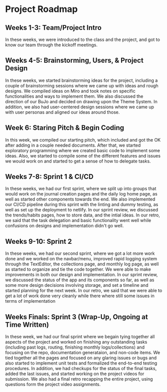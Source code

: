 # Project Roadmap


## Weeks 1-3: Team/Project Intro

In these weeks, we were introduced to the class and the project, and got to know our team through the kickoff meetings.

## Weeks 4-5: Brainstorming, Users, & Project Design

In these weeks, we started brainstorming ideas for the project, including a couple of brainstorming sessions where we came up with ideas and rough designs. We compiled ideas on Miro and took notes on specific functionalities and ways to implement them. We also discussed the direction of our BuJo and decided on drawing upon the Theme System. In addition, we also had user-centered design sessions where we came up with user personas and aligned our ideas around those.



## Week 6: Staring Pitch & Begin Coding

In this week, we compiled our starting pitch, which included and got the OK after adding in a couple needed documents. After that, we started exploratory programming where we created basic code to implement some ideas.  Also, we started to compile some of the different features and issues we would work on and started to get a sense of how to delegate tasks.


## Weeks 7-8: Sprint 1 & CI/CD

In these weeks, we had our first sprint, where we split up into groups that would work on the journal creation pages and the daily log home page, as well as started other components towards the end. We also implemented our CI/CD pipeline during this sprint with the linting and dummy testing, as well as set up the deployment to netlify. In our sprint review, we discussed the trends/habits pages, how to store data, and the intial ideas. In our retro, we said that the task delegation and basic functionality went well while confusions on designs and implementation didn't go well. 


## Weeks 9-10: Sprint 2

In these weeks, we had our second sprint, where we got a lot more work done and we worked on the navbar/menu, improved rapid logging system through the TextEditor, the collections page, and monthly log page, as well as started to organize and tie the code together. We were able to make improvements in both our design and implementation. In our sprint review, we discussed the status of the app and its components so far, as well as some more design decisions involving storage, and set a timeline and started planning for the next week. In our retro, we said that we were able to get a lot of work done very cleanly while there where still some issues in terms of implementation


## Weeks Finals: Sprint 3 (Wrap-Up, Ongoing at Time Written)

In these week, we had our final sprint where we begain tying together all aspects of the project and worked on finishing any outstanding tasks (including past logs, routing, finishing monthly logs/collections) and focusing on the repo, documentation generataion, and non-code items. We tied together all the pages and focused on any glaring issues or bugs and also started to implement unit tests and formalized the end-to-end testing procedures. In addition, we had checkups for the status of the final tasks, added the last issues, and started working on the project videos for submission. We also had a final retro recapping the entire project, using questions form the project video assignments.
